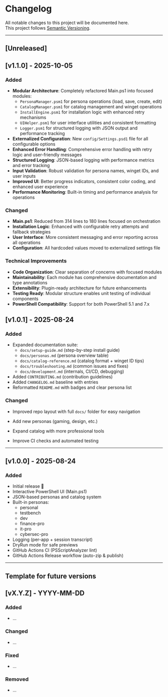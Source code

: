 # Changelog

All notable changes to this project will be documented here.  
This project follows [Semantic Versioning](https://semver.org/).

---

## [Unreleased]

## [v1.1.0] - 2025-10-05
### Added
- **Modular Architecture**: Completely refactored Main.ps1 into focused modules:
  - `PersonaManager.psm1` for persona operations (load, save, create, edit)
  - `CatalogManager.psm1` for catalog management and winget operations
  - `InstallEngine.psm1` for installation logic with enhanced retry mechanisms
  - `UIHelper.psm1` for user interface utilities and consistent formatting
  - `Logger.psm1` for structured logging with JSON output and performance tracking
- **Externalized Configuration**: New `config/Settings.psd1` file for all configurable options
- **Enhanced Error Handling**: Comprehensive error handling with retry logic and user-friendly messages
- **Structured Logging**: JSON-based logging with performance metrics and error tracking
- **Input Validation**: Robust validation for persona names, winget IDs, and user inputs
- **Improved UI**: Better progress indicators, consistent color coding, and enhanced user experience
- **Performance Monitoring**: Built-in timing and performance analysis for operations

### Changed
- **Main.ps1**: Reduced from 314 lines to 180 lines focused on orchestration
- **Installation Logic**: Enhanced with configurable retry attempts and fallback strategies
- **User Interface**: More consistent messaging and error reporting across all operations
- **Configuration**: All hardcoded values moved to externalized settings file

### Technical Improvements
- **Code Organization**: Clear separation of concerns with focused modules
- **Maintainability**: Each module has comprehensive documentation and type annotations
- **Extensibility**: Plugin-ready architecture for future enhancements
- **Testing Ready**: Modular structure enables unit testing of individual components
- **PowerShell Compatibility**: Support for both PowerShell 5.1 and 7.x

## [v1.0.1] - 2025-08-24
### Added
- Expanded documentation suite:
  - `docs/setup-guide.md` (step-by-step install guide)
  - `docs/personas.md` (persona overview table)
  - `docs/catalog-reference.md` (catalog format + winget ID tips)
  - `docs/troubleshooting.md` (common issues and fixes)
  - `docs/development.md` (internals, CI/CD, debugging)
- Added `CONTRIBUTING.md` (contribution guidelines)
- Added `CHANGELOG.md` baseline with entries
- Reformatted `README.md` with badges and clear persona list

### Changed
- Improved repo layout with full `docs/` folder for easy navigation

- Add new personas (gaming, design, etc.)
- Expand catalog with more professional tools
- Improve CI checks and automated testing

---

## [v1.0.0] - 2025-08-24
### Added
- Initial release 🎉
- Interactive PowerShell UI (Main.ps1)
- JSON-based personas and catalog system
- Built-in personas:
  - personal
  - testbench
  - dev
  - finance-pro
  - it-pro
  - cybersec-pro
- Logging (per-app + session transcript)
- DryRun mode for safe previews
- GitHub Actions CI (PSScriptAnalyzer lint)
- GitHub Actions Release workflow (auto-zip & publish)

---

## Template for future versions

## [vX.Y.Z] - YYYY-MM-DD
### Added
- ...

### Changed
- ...

### Fixed
- ...

### Removed
- ...
